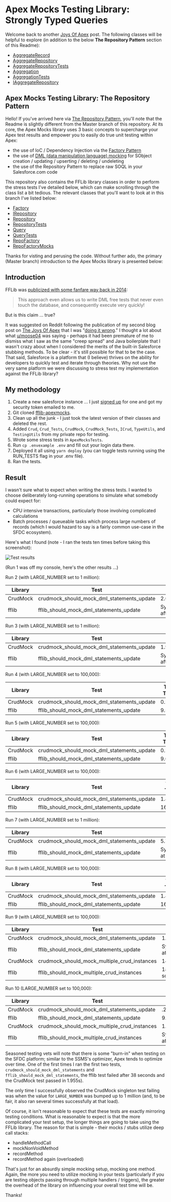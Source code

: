 # Apex Mocks Testing Library: Strongly Typed Queries

Welcome back to another [Joys Of Apex](https://www.jamessimone.net/blog/joys-of-apex/you-need-a-strongly-typed-query-builder/) post. The following classes will be helpful to explore (in addition to the below **The Repository Pattern** section of this Readme):

- [AggregateRecord](https://github.com/jamessimone/apex-mocks-stress-test/blob/strongly-typed-queries/core/classes/AggregateRecord.cls)
- [AggregateRepository](https://github.com/jamessimone/apex-mocks-stress-test/blob/strongly-typed-queries/core/classes/AggregateRepository.cls)
- [AggregateRepositoryTests](https://github.com/jamessimone/apex-mocks-stress-test/blob/strongly-typed-queries/core/classes/AggregateRepositoryTests.cls)
- [Aggregation](https://github.com/jamessimone/apex-mocks-stress-test/blob/strongly-typed-queries/core/classes/Aggregation.cls)
- [AggregationTests](https://github.com/jamessimone/apex-mocks-stress-test/blob/strongly-typed-queries/core/classes/AggregationTests.cls)
- [IAggregateRepository](https://github.com/jamessimone/apex-mocks-stress-test/blob/strongly-typed-queries/core/classes/IAggregateRepository.cls)

## Apex Mocks Testing Library: The Repository Pattern

Hello! If you've arrived here via [The Repository Pattern](https://www.jamessimone.net/blog/joys-of-apex/repository-pattern/), you'll note that the Readme is slightly different from the Master branch of this repository. At its core, the Apex Mocks library uses 3 basic concepts to supercharge your Apex test results and empower you to easily do true unit testing within Apex:

- the use of IoC / Dependency Injection via the [Factory Pattern](https://www.jamessimone.net/blog/joys-of-apex/dependency-injection-factory-pattern)
- the use of [DML (data manipulation language) mocking](https://www.jamessimone.net/blog/joys-of-apex/mocking-dml) for SObject creation / updating / upserting / deleting / undeleting
- the use of the Repository Pattern to replace raw SOQL in your Salesforce.com code

This repository also contains the FFLib library classes in order to perform the stress tests I've detailed below, which can make scrolling through the class list a bit tedious. The relevant classes that you'll want to look at in this branch I've listed below:

- [Factory](https://github.com/jamessimone/apex-mocks-stress-test/tree/repository/src/classes/Factory.cls)
- [IRepository](https://github.com/jamessimone/apex-mocks-stress-test/tree/repository/src/classes/IRepository.cls)
- [Repository](https://github.com/jamessimone/apex-mocks-stress-test/tree/repository/src/classes/Repository.cls)
- [RepositoryTests](https://github.com/jamessimone/apex-mocks-stress-test/tree/repository/src/classes/RepositoryTests.cls)
- [Query](https://github.com/jamessimone/apex-mocks-stress-test/tree/repository/src/classes/Query.cls)
- [QueryTests](https://github.com/jamessimone/apex-mocks-stress-test/tree/repository/src/classes/QueryTests.cls)
- [RepoFactory](https://github.com/jamessimone/apex-mocks-stress-test/tree/repository/src/classes/RepoFactory.cls)
- [RepoFactoryMocks](https://github.com/jamessimone/apex-mocks-stress-test/tree/repository/src/classes/RepoFactoryMocks.cls)

Thanks for visting and perusing the code. Without further ado, the primary (Master branch) introduction to the Apex Mocks library is presented below:

## Introduction

FFLib was [publicized with some fanfare way back in 2014](https://code4cloud.wordpress.com/2014/05/09/simple-dependency-injection/):

> This approach even allows us to write DML free tests that never even touch the database, and consequently execute very quickly!

But is this claim ... true?

It was suggested on Reddit following the publication of my second blog post on [The Joys Of Apex](https://jamessimone.net/blog/the-joys-of-apex) that I was "[doing it wrong](https://www.reddit.com/r/salesforce/comments/egrw71/the_joys_of_apex_mocking_dml_operations/)." I thought a lot about what [u/moose04](https://www.reddit.com/user/moose04/) was saying - perhaps it had been premature of me to dismiss what I saw as the same "creep spread" and Java boilerplate that I wasn't crazy about when I considered the merits of the built-in Salesforce stubbing methods. To be clear - it's still possible for that to be the case. That said, Salesforce is a platform that (I believe) thrives on the ability for developers to quickly test and iterate through theories. Why not use the very same platform we were discussing to stress test my implementation against the FFLib library?

## My methodology

1. Create a new salesforce instance ... I just [signed up](https://developer.salesforce.com/signup) for one and got my security token emailed to me.
2. Git cloned [fflib-apexmocks](https://github.com/apex-enterprise-patterns/fflib-apex-mocks).
3. Clean up all the junk - I just took the latest version of their classes and deleted the rest.
4. Added `Crud`, `Crud_Tests`, `CrudMock`, `CrudMock_Tests`, `ICrud`, `TypeUtils`, and `TestingUtils` from my private repo for testing.
5. Wrote some stress tests in `ApexMocksTests`.
6. Run `cp .envexample .env` and fill out your login data there.
7. Deployed it all using `yarn deploy` (you can toggle tests running using the RUN_TESTS flag in your .env file).
8. Ran the tests.

## Result

I wasn't sure what to expect when writing the stress tests. I wanted to choose deliberately long-running operations to simulate what somebody could expect for:

- CPU intensive transactions, particularly those involving complicated calculations
- Batch processes / queueable tasks which process large numbers of records (which I would hazard to say is a fairly common use-case in the SFDC ecosystem).

Here's what I found (note - I ran the tests ten times before taking this screenshot):

![Test results](./apex-mocks-test-failure.JPG)

(Run 1 was off my console, here's the other results ...)

Run 2 (with LARGE_NUMBER set to 1 million):

| Library  | Test                                       | Test Time                           |
| -------- | ------------------------------------------ | ----------------------------------- |
| CrudMock | crudmock_should_mock_dml_statements_update | 2.069s                              |
| fflib    | fflib_should_mock_dml_statements_update    | System.LimitException after 37.036s |

Run 3 (with LARGE_NUMBER set to 1 million):

| Library  | Test                                       | Test Time                          |
| -------- | ------------------------------------------ | ---------------------------------- |
| CrudMock | crudmock_should_mock_dml_statements_update | 1.955s                             |
| fflib    | fflib_should_mock_dml_statements_update    | System.LimitException after 38.21s |

Run 4 (with LARGE_NUMBER set to 100,000):

| Library  | Test                                       | Test Time |
| -------- | ------------------------------------------ | --------- |
| CrudMock | crudmock_should_mock_dml_statements_update | 0.295s    |
| fflib    | fflib_should_mock_dml_statements_update    | 9.585s    |

Run 5 (with LARGE_NUMBER set to 100,000):

| Library  | Test                                       | Test Time |
| -------- | ------------------------------------------ | --------- |
| CrudMock | crudmock_should_mock_dml_statements_update | 0.208s    |
| fflib    | fflib_should_mock_dml_statements_update    | 9.655s    |

Run 6 (with LARGE_NUMBER set to 100,000):

| Library  | Test                                       | Test Time |
| -------- | ------------------------------------------ | --------- |
| CrudMock | crudmock_should_mock_dml_statements_update | 1.835s    |
| fflib    | fflib_should_mock_dml_statements_update    | 16.639s   |

Run 7 (with LARGE_NUMBER set to 1 million):

| Library  | Test                                       | Test Time                        |
| -------- | ------------------------------------------ | -------------------------------- |
| CrudMock | crudmock_should_mock_dml_statements_update | 5.703s                           |
| fflib    | fflib_should_mock_dml_statements_update    | System.LimitException at 20.543s |

Run 8 (with LARGE_NUMBER set to 100,000):

| Library  | Test                                       | Test Time |
| -------- | ------------------------------------------ | --------- |
| CrudMock | crudmock_should_mock_dml_statements_update | 1.823s    |
| fflib    | fflib_should_mock_dml_statements_update    | 16.694s   |

Run 9 (with LARGE_NUMBER set to 100,000):

| Library  | Test                                         | Test Time                           |
| -------- | -------------------------------------------- | ----------------------------------- |
| CrudMock | crudmock_should_mock_dml_statements_update   | 1.796s                              |
| fflib    | fflib_should_mock_dml_statements_update      | System.LimitException after 15.994s |
| CrudMock | crudmock_should_mock_multiple_crud_instances | 14.206s                             |
| fflib    | fflib_should_mock_multiple_crud_instances    | 18.292s (passed, somehow)           |

Run 10 (LARGE_NUMBER set to 100,000):

| Library  | Test                                         | Test Time                           |
| -------- | -------------------------------------------- | ----------------------------------- |
| CrudMock | crudmock_should_mock_dml_statements_update   | .225s                               |
| fflib    | fflib_should_mock_dml_statements_update      | 9.655s                              |
| CrudMock | crudmock_should_mock_multiple_crud_instances | 1.711s                              |
| fflib    | fflib_should_mock_multiple_crud_instances    | System.LimitException after 16.212s |

Seasoned testing vets will note that there is some "burn-in" when testing on the SFDC platform; similar to the SSMS's optimizer, Apex tends to optimize over time. One of the first times I ran the first two tests, `crudmock_should_mock_dml_statements` and `fflib_should_mock_dml_statements`, the fflib test failed after 38 seconds and the CrudMock test passed in 1.955s).

The only time I successfully observed the CrudMock singleton test failing was when the value for `LARGE_NUMBER` was bumped up to 1 million (and, to be fair, it also ran several times successfully at that load).

Of course, it isn't reasonable to expect that these tests are exactly mirroring testing conditions. What is reasonable to expect is that the more complicated your test setup, the longer things are going to take using the FFLib library. The reason for that is simple - their mocks / stubs utilize deep call stacks:

- handleMethodCall
- mockNonVoidMethod
- recordMethod
- recordMethod again (overloaded)

That's just for an absurdly simple mocking setup, mocking one method. Again, the more you need to utilize mocking in your tests (particularly if you are testing objects passing through multiple handlers / triggers), the greater the overhead of the library on influencing your overall test time will be.

Thanks!

